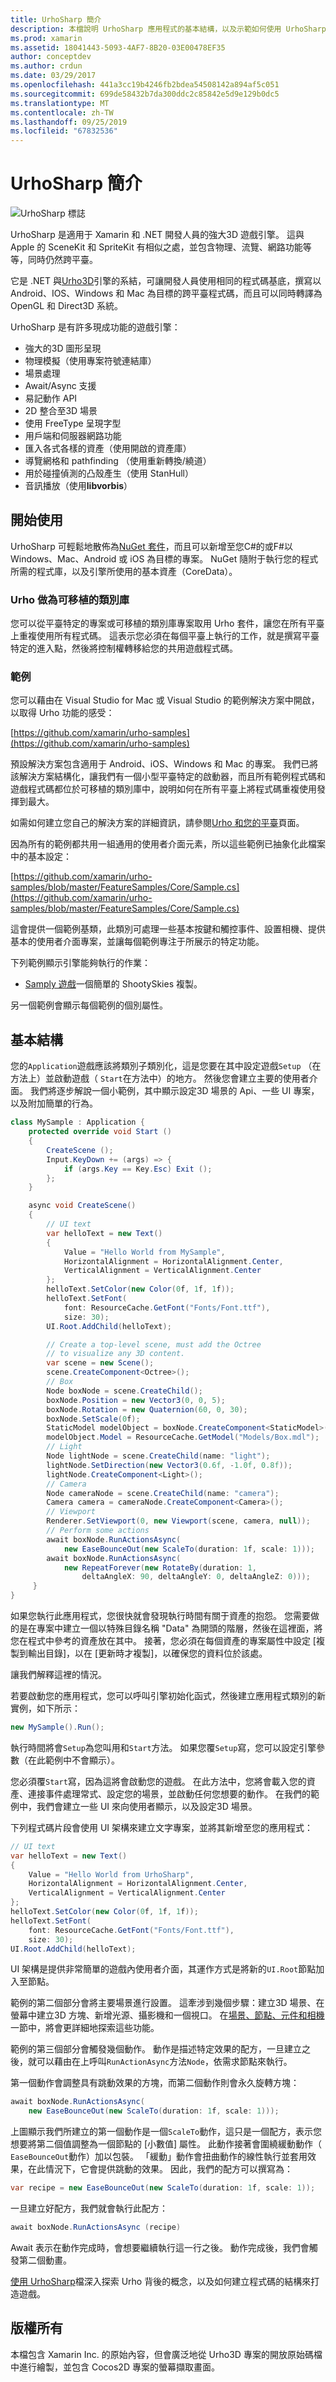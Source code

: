 ```yaml
---
title: UrhoSharp 簡介
description: 本檔說明 UrhoSharp 應用程式的基本結構，以及示範如何使用 UrhoSharp 的各種指南和範例應用程式的連結。
ms.prod: xamarin
ms.assetid: 18041443-5093-4AF7-8B20-03E00478EF35
author: conceptdev
ms.author: crdun
ms.date: 03/29/2017
ms.openlocfilehash: 441a3cc19b4246fb2bdea54508142a894af5c051
ms.sourcegitcommit: 699de58432b7da300ddc2c85842e5d9e129b0dc5
ms.translationtype: MT
ms.contentlocale: zh-TW
ms.lasthandoff: 09/25/2019
ms.locfileid: "67832536"
---
```

# <a name="introduction-to-urhosharp"></a>UrhoSharp 簡介

![UrhoSharp 標誌](introduction-images/urhosharp-icon.png)

UrhoSharp 是適用于 Xamarin 和 .NET 開發人員的強大3D 遊戲引擎。  這與 Apple 的 SceneKit 和 SpriteKit 有相似之處，並包含物理、流覽、網路功能等等，同時仍然跨平臺。

它是 .NET 與[Urho3D](http://urho3d.github.io/)引擎的系結，可讓開發人員使用相同的程式碼基底，撰寫以 Android、IOS、Windows 和 Mac 為目標的跨平臺程式碼，而且可以同時轉譯為 OpenGL 和 Direct3D 系統。

UrhoSharp 是有許多現成功能的遊戲引擎：

- 強大的3D 圖形呈現
- 物理模擬（使用專案符號連結庫）
- 場景處理
- Await/Async 支援
- 易記動作 API
- 2D 整合至3D 場景
- 使用 FreeType 呈現字型
- 用戶端和伺服器網路功能
- 匯入各式各樣的資產（使用開啟的資產庫）
- 導覽網格和 pathfinding （使用重新轉換/繞道）
- 用於碰撞偵測的凸殼產生（使用 StanHull）
- 音訊播放（使用**libvorbis**）

## <a name="get-started"></a>開始使用

UrhoSharp 可輕鬆地散佈為[NuGet 套件](https://www.nuget.org/)，而且可以新增至您C#的或F#以 Windows、Mac、Android 或 iOS 為目標的專案。  NuGet 隨附于執行您的程式所需的程式庫，以及引擎所使用的基本資產（CoreData）。

### <a name="urho-as-a-portable-class-library"></a>Urho 做為可移植的類別庫

您可以從平臺特定的專案或可移植的類別庫專案取用 Urho 套件，讓您在所有平臺上重複使用所有程式碼。  這表示您必須在每個平臺上執行的工作，就是撰寫平臺特定的進入點，然後將控制權轉移給您的共用遊戲程式碼。

### <a name="samples"></a>範例

您可以藉由在 Visual Studio for Mac 或 Visual Studio 的範例解決方案中開啟，以取得 Urho 功能的感受：

[https://github.com/xamarin/urho-samples](https://github.com/xamarin/urho-samples)

預設解決方案包含適用于 Android、iOS、Windows 和 Mac 的專案。  我們已將該解決方案結構化，讓我們有一個小型平臺特定的啟動器，而且所有範例程式碼和遊戲程式碼都位於可移植的類別庫中，說明如何在所有平臺上將程式碼重複使用發揮到最大。

如需如何建立您自己的解決方案的詳細資訊，請參閱[Urho 和您的平臺](~/graphics-games/urhosharp/platform/index.md)頁面。

因為所有的範例都共用一組通用的使用者介面元素，所以這些範例已抽象化此檔案中的基本設定：

[https://github.com/xamarin/urho-samples/blob/master/FeatureSamples/Core/Sample.cs](https://github.com/xamarin/urho-samples/blob/master/FeatureSamples/Core/Sample.cs)

這會提供一個範例基類，此類別可處理一些基本按鍵和觸控事件、設置相機、提供基本的使用者介面專案，並讓每個範例專注于所展示的特定功能。

下列範例顯示引擎能夠執行的作業：

- [Samply 遊戲](https://github.com/xamarin/urho-samples/tree/master/SamplyGame)一個簡單的 ShootySkies 複製。

另一個範例會顯示每個範例的個別屬性。

## <a name="basic-structure"></a>基本結構

您的`Application`遊戲應該將類別子類別化，這是您要在其中設定遊戲`Setup` （在方法上）並啟動遊戲（ `Start`在方法中）的地方。  然後您會建立主要的使用者介面。  我們將逐步解說一個小範例，其中顯示設定3D 場景的 Api、一些 UI 專案，以及附加簡單的行為。

```csharp
class MySample : Application {
    protected override void Start ()
    {
        CreateScene ();
        Input.KeyDown += (args) => {
            if (args.Key == Key.Esc) Exit ();
        };
    }

    async void CreateScene()
    {
        // UI text
        var helloText = new Text()
        {
            Value = "Hello World from MySample",
            HorizontalAlignment = HorizontalAlignment.Center,
            VerticalAlignment = VerticalAlignment.Center
        };
        helloText.SetColor(new Color(0f, 1f, 1f));
        helloText.SetFont(
            font: ResourceCache.GetFont("Fonts/Font.ttf"),
            size: 30);
        UI.Root.AddChild(helloText);

        // Create a top-level scene, must add the Octree
        // to visualize any 3D content.
        var scene = new Scene();
        scene.CreateComponent<Octree>();
        // Box
        Node boxNode = scene.CreateChild();
        boxNode.Position = new Vector3(0, 0, 5);
        boxNode.Rotation = new Quaternion(60, 0, 30);
        boxNode.SetScale(0f);
        StaticModel modelObject = boxNode.CreateComponent<StaticModel>();
        modelObject.Model = ResourceCache.GetModel("Models/Box.mdl");
        // Light
        Node lightNode = scene.CreateChild(name: "light");
        lightNode.SetDirection(new Vector3(0.6f, -1.0f, 0.8f));
        lightNode.CreateComponent<Light>();
        // Camera
        Node cameraNode = scene.CreateChild(name: "camera");
        Camera camera = cameraNode.CreateComponent<Camera>();
        // Viewport
        Renderer.SetViewport(0, new Viewport(scene, camera, null));
        // Perform some actions
        await boxNode.RunActionsAsync(
            new EaseBounceOut(new ScaleTo(duration: 1f, scale: 1)));
        await boxNode.RunActionsAsync(
            new RepeatForever(new RotateBy(duration: 1,
                deltaAngleX: 90, deltaAngleY: 0, deltaAngleZ: 0)));
     }
}
```

如果您執行此應用程式，您很快就會發現執行時間有關于資產的抱怨。  您需要做的是在專案中建立一個以特殊目錄名稱 "Data" 為開頭的階層，然後在這裡面，將您在程式中參考的資產放在其中。  接著，您必須在每個資產的專案屬性中設定 [複製到輸出目錄]，以在 [更新時才複製]，以確保您的資料位於該處。

讓我們解釋這裡的情況。

若要啟動您的應用程式，您可以呼叫引擎初始化函式，然後建立應用程式類別的新實例，如下所示：

```csharp
new MySample().Run();
```

執行時間將會`Setup`為您叫用和`Start`方法。  如果您覆`Setup`寫，您可以設定引擎參數（在此範例中不會顯示）。

您必須覆`Start`寫，因為這將會啟動您的遊戲。  在此方法中，您將會載入您的資產、連接事件處理常式、設定您的場景，並啟動任何您想要的動作。  在我們的範例中，我們會建立一些 UI 來向使用者顯示，以及設定3D 場景。

下列程式碼片段會使用 UI 架構來建立文字專案，並將其新增至您的應用程式：

```csharp
// UI text
var helloText = new Text()
{
    Value = "Hello World from UrhoSharp",
    HorizontalAlignment = HorizontalAlignment.Center,
    VerticalAlignment = VerticalAlignment.Center
};
helloText.SetColor(new Color(0f, 1f, 1f));
helloText.SetFont(
    font: ResourceCache.GetFont("Fonts/Font.ttf"),
    size: 30);
UI.Root.AddChild(helloText);
```

UI 架構是提供非常簡單的遊戲內使用者介面，其運作方式是將新的`UI.Root`節點加入至節點。

範例的第二個部分會將主要場景進行設置。  這牽涉到幾個步驟：建立3D 場景、在螢幕中建立3D 方塊、新增光源、攝影機和一個視口。  在[場景、節點、元件和相機](~/graphics-games/urhosharp/using.md#scenenodescomponentsandcameras)一節中，將會更詳細地探索這些功能。

範例的第三個部分會觸發幾個動作。  動作是描述特定效果的配方，一旦建立之後，就可以藉由在上呼叫`RunActionAsync`方法`Node`，依需求節點來執行。

第一個動作會調整具有跳動效果的方塊，而第二個動作則會永久旋轉方塊：

```csharp
await boxNode.RunActionsAsync(
    new EaseBounceOut(new ScaleTo(duration: 1f, scale: 1)));
```

上圖顯示我們所建立的第一個動作是一個`ScaleTo`動作，這只是一個配方，表示您想要將第二個值調整為一個節點的 [小數值] 屬性。  此動作接著會圍繞緩動動作（ `EaseBounceOut`動作）加以包裝。  「緩動」動作會扭曲動作的線性執行並套用效果，在此情況下，它會提供跳動的效果。
因此，我們的配方可以撰寫為：

```csharp
var recipe = new EaseBounceOut(new ScaleTo(duration: 1f, scale: 1));
```

一旦建立好配方，我們就會執行此配方：

```csharp
await boxNode.RunActionsAsync (recipe)
```

Await 表示在動作完成時，會想要繼續執行這一行之後。  動作完成後，我們會觸發第二個動畫。

[使用 UrhoSharp](~/graphics-games/urhosharp/using.md)檔深入探索 Urho 背後的概念，以及如何建立程式碼的結構來打造遊戲。

## <a name="copyrights"></a>版權所有

本檔包含 Xamarin Inc. 的原始內容，但會廣泛地從 Urho3D 專案的開放原始碼檔中進行繪製，並包含 Cocos2D 專案的螢幕擷取畫面。
